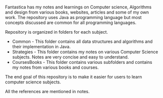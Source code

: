 Fantastica has my notes and learnings on Computer science, Algorithms and design from various books, websites, articles and some of my own work. The repository uses Java as programming language but most concepts discussed are common for all programming languages. 

Repository is organized in folders for each subject.

* Common - This folder contains all data structures and algorithms and their implementation in Java.
* Strategies - This folder contains my notes on various Computer Science subjects. Notes are very concise and easy to understand.
* CoursesBooks - This folder contains various subfolders and contains my notes from various books and courses.

The end goal of this repository is to make it easier for users to learn computer science subjects.

All the references are mentioned in notes.
